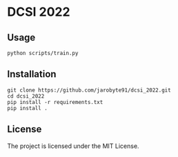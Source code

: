 # DCSI 2022

## Usage

    python scripts/train.py

## Installation

    git clone https://github.com/jarobyte91/dcsi_2022.git
    cd dcsi_2022
    pip install -r requirements.txt
    pip install .

## License

The project is licensed under the MIT License.
